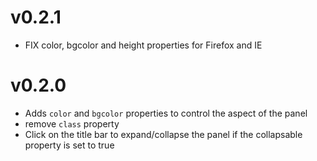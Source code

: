 # v0.2.1

 - FIX color, bgcolor and height properties for Firefox and IE

# v0.2.0

 - Adds `color` and `bgcolor` properties to control the aspect of the panel
 - remove `class` property
 - Click on the title bar to expand/collapse the panel if the collapsable property is set to true
